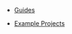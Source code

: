 * [Guides](http://localhost:8080/guides/)

* [Example Projects](http://localhost:8080/example-projects/)
